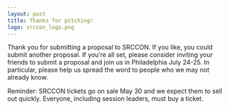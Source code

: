 ```yaml
---
layout: post
title: Thanks for pitching!
logo: srccon_logo.png
---
```


Thank you for submitting a proposal to SRCCON. If you like, you could submit another proposal. If you&rsquo;re all set, please consider inviting your friends to submit a proposal and join us in Philadelphia July 24-25. In particular, please help us spread the word to people who we may not already know.

Reminder: SRCCON tickets go on sale May 30 and we expect them to sell out quickly. Everyone, including session leaders, must buy a ticket.

